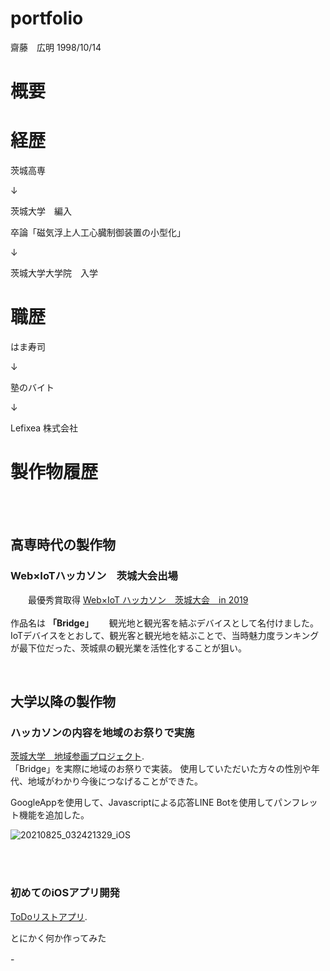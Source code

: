 # portfolio

齋藤　広明
1998/10/14

# 概要
# 経歴
 <p> 茨城高専 </p> 
 <p>    ↓    </p> 
 <p> 茨城大学　編入　 </p> 
 <p> 卒論「磁気浮上人工心臓制御装置の小型化」 </p> 
 <p>    ↓     </p> 
 <p> 茨城大学大学院　入学  </p> 

# 職歴
 <p> はま寿司 </p> 
 <p>    ↓    </p> 
 <p> 塾のバイト　 </p> 
 <p>    ↓     </p> 
 <p> Lefixea 株式会社  </p> 

# 製作物履歴
<br>
<br>

## 高専時代の製作物　　
### Web×IoTハッカソン　茨城大会出場　　
　　最優秀賞取得  [Web×IoT ハッカソン　茨城大会　in 2019](https://webiotmakers.github.io/2018/ibaraki/)　　　
<br>
<br>
作品名は **「Bridge」**　　
観光地と観光客を結ぶデバイスとして名付けました。　　
　　IoTデバイスをとおして、観光客と観光地を結ぶことで、当時魅力度ランキングが最下位だった、茨城県の観光業を活性化することが狙い。　　
　
<br>

<br>

## 大学以降の製作物

### ハッカソンの内容を地域のお祭りで実施
[茨城大学　地域参画プロジェクト](https://www.scc.ibaraki.ac.jp/wp-content/uploads/2020/06/R1-gakupro01.pdf).   
「Bridge」を実際に地域のお祭りで実装。
使用していただいた方々の性別や年代、地域がわかり今後につなげることができた。 

GoogleAppを使用して、Javascriptによる応答LINE Botを使用してパンフレット機能を追加した。  

![20210825_032421329_iOS](https://user-images.githubusercontent.com/48234687/130721542-4b676361-7dfd-4e53-bcc9-cc1c1c503306.jpg)



<br>
<br>


### 初めてのiOSアプリ開発
  [ToDoリストアプリ](https://github.com/hiroakissh/ToDoApp.git). 
  
  とにかく何か作ってみた
  
  
 

-　　
